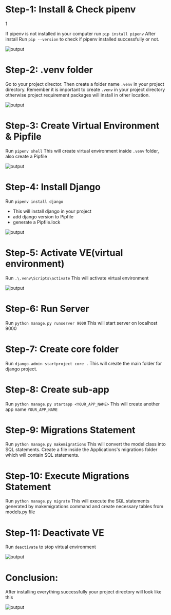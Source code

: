 # Step-1: Install & Check pipenv
1


If pipenv is not installed in your computer run `pip install pipenv`
After install Run `pip --version` to check if pipenv installed successfully or not.

![output](https://i.ibb.co/tK5p6Bg/1.png)

# Step-2: .venv folder

Go to your project director. Then create a folder name `.venv` in your project directory.
Remember it is important to create `.venv` in your project directory otherwise project requirement packages will install in other location.

![output](https://i.ibb.co/z6XbBmq/2.png)

# Step-3: Create Virtual Environment & Pipfile

Run `pipenv shell`
This will create virtual environment inside `.venv` folder, also create a Pipfile

![output](https://i.ibb.co/zf4kNH8/3.png)

# Step-4: Install Django

Run `pipenv install django`

- This will install django in your project
- add django version to Pipfile
- generate a Pipfile.lock

![output](https://i.ibb.co/hCQYH90/4.png)

# Step-5: Activate VE(virtual environment)

Run `.\.venv\Scripts\activate`
This will activate virtual environment

![output](https://i.ibb.co/DVyrsrJ/5.png)

# Step-6: Run Server

Run `python manage.py runserver 9000`
This will start server on localhost 9000

# Step-7: Create core folder 

Run `django-admin startproject core .`
This will create the main folder for django project.

# Step-8: Create sub-app

Run `python manage.py startapp <YOUR_APP_NAME>`
This will create another app name `YOUR_APP_NAME`

# Step-9: Migrations Statement

Run `python manage.py makemigrations`
This will convert the model class into SQL statements. Create a file inside the Applications's migrations folder which will contain SQL statements.

# Step-10: Execute Migrations Statement

Run `python manage.py migrate`
This will execute the SQL statements generated by makemigrations command and create necessary tables from models.py file

# Step-11: Deactivate VE

Run `deactivate` to stop virtual environment

![output](https://i.ibb.co/MgmsjVs/6.png)

# Conclusion:

After installing everything successfully your project directory will look like this

![output](https://i.ibb.co/R3znwSQ/7.png)
